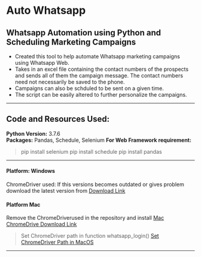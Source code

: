 # Auto Whatsapp

## Whatsapp Automation using Python and Scheduling Marketing Campaigns

+ Created this tool to help automate Whatsapp marketing campaigns using Whatsapp Web. 
+ Takes in an excel file containing the contact numbers of the prospects and sends all of them the campaign message. The contact numbers need not necessarily be saved to the phone.
+ Campaigns can also be schduled to be sent on a given time.
+ The script can be easily altered to further personalize the campaigns.

---
## Code and Resources Used:

**Python Version:** 3.7.6\
**Packages:** Pandas, Schedule, Selenium
**For Web Framework requirement:** 
>pip install selenium
>pip install schedule
>pip install pandas

---
#### Platform: Windows
ChromeDriver used: If this versions becomes outdated or gives problem
download the latest version from <a href =
"http://chromedriver.chromium.org/downloads"> Download Link </a>

#### Platform Mac
Remove the ChromeDriverused in the repository and install <a href =
"https://chromedriver.storage.googleapis.com/2.42/chromedriver_mac64.zip">Mac ChromeDrive Download Link</a>

>Set ChromeDriver path in function whatsapp_login()
><a href ="https://stackoverflow.com/a/44870398/6897603">Set
>  ChromeDriver Path in MacOS</a>

---


